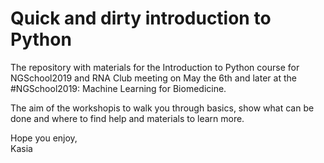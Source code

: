 # Quick and dirty introduction to Python
The repository with materials for the Introduction to Python course for NGSchool2019 and RNA Club meeting on May the 6th and later at the #NGSchool2019: Machine Learning for Biomedicine. 

The aim of the workshopis to walk you through basics, show what can be done and where to find help and materials to learn more. 

Hope you enjoy,  
Kasia
